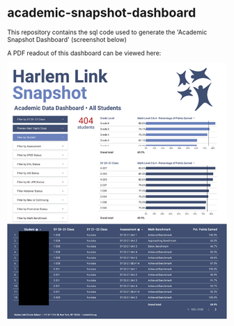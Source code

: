 # academic-snapshot-dashboard

This repository contains the sql code used to generate the 'Academic Snapshot Dashboard' (screenshot below)

A PDF readout of this dashboard can be viewed here: 

![](https://github.com/davidwhitemsm/images/blob/main/Snapshot_-_Academic_Data_Dashboard___Harlem_Link_Charter_School_Page_01.png)
